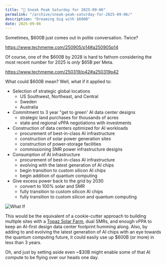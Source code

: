 ```yaml
---
title: "🔮 Sneak Peak Saturday for 2025-09-06"
permalink: "/archive/sneak-peak-saturday-for-2025-09-06/"
description: "Dreaming big with $600B"
date: 2025-09-06
---
```


Sometimes, $600B just comes out in polite conversation. Twice?

https://www.techmeme.com/250905/p14#a250905p14

Of course, one of the $600B by 2028 is hard to fathom considering the most recent number for 2025 is *only* $65B per Meta.

https://www.techmeme.com/250319/p42#a250319p42

What could $600B mean? Well, what if it applied to: 

- Selection of strategic global locations
  - US Southwest, Northeast, and Central
  - Sweden 
  - Australia
- Commitment to 3 year "get to green' AI data center designs
  - strategic land purchases for thousands of acres
  - state and regional vPPA negotiations with investments
- Construction of data centers optimized for AI workloads
  - procurement of best-in-class AI infrastructure
  - construction of solar power generation sites
  - construction of power-storage facilities
  - commissioning SMR power infrastructure designs
- Consumption of AI infrastructure
  - procurement of best-in-class AI infrastructure
  - evolving with the latest generation of AI chips
  - begin transition to custom silicon AI chips
  - begin addition of quantum computing
- Give excess power back to the grid by 2030
  - convert to 100% solar and SMR
  - fully transition to custom silicon AI chips
  - fully transition to custom silicon and quantum computing

![What If](https://assets.buttondown.email/images/f2010e72-743e-4c6d-8f90-a04b74d3affe.png?w=960&fit=max)

This would be the equivalent of a cookie-cutter approach to building multiple sites with a [Topaz Solar Farm](https://en.wikipedia.org/wiki/Topaz_Solar_Farm), dual SMRs, and enough vPPA to keep an AI-first design data center footprint humming along. Also, by adding to and evolving the latest generation of AI chips with an eye towards the quantum computing future, it could easily use up $600B (or more) in less than 3 years.

Oh, and just by setting aside even ~$30B might enable some of that AI compute to be flying over our heads one day.
